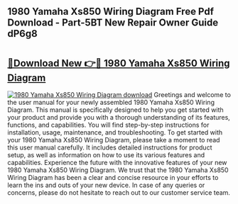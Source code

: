 ## 1980 Yamaha Xs850 Wiring Diagram Free Pdf Download - Part-5BT New Repair Owner Guide dP6g8

# <h2><a href="http://dfqjuuu.blite.top/?on=1980+Yamaha+Xs850+Wiring+Diagram">🔗Download New 👉🔴 1980 Yamaha Xs850 Wiring Diagram</a></h2>

[![1980 Yamaha Xs850 Wiring Diagram download](https://i.imgur.com/lujVjoI.png)](http://dfqjuuu.blite.top/?on=1980+Yamaha+Xs850+Wiring+Diagram)
Greetings and welcome to the user manual for your newly assembled 1980 Yamaha Xs850 Wiring Diagram. This manual is specifically designed to help you get started with your product and provide you with a thorough understanding of its features, functions, and capabilities. You will find step-by-step instructions for installation, usage, maintenance, and troubleshooting. To get started with your 1980 Yamaha Xs850 Wiring Diagram, please take a moment to read this user manual carefully. It includes detailed instructions for product setup, as well as information on how to use its various features and capabilities. Experience the future with the innovative features of your new 1980 Yamaha Xs850 Wiring Diagram. We trust that the 1980 Yamaha Xs850 Wiring Diagram has been a clear and concise resource in your efforts to learn the ins and outs of your new device. In case of any queries or concerns, please do not hesitate to reach out to our customer service team.
